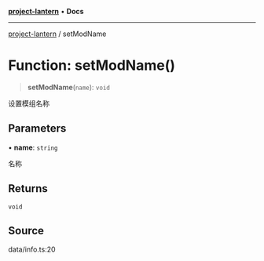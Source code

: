 [**project-lantern**](../README.md) • **Docs**

***

[project-lantern](../globals.md) / setModName

# Function: setModName()

> **setModName**(`name`): `void`

设置模组名称

## Parameters

• **name**: `string`

名称

## Returns

`void`

## Source

data/info.ts:20
